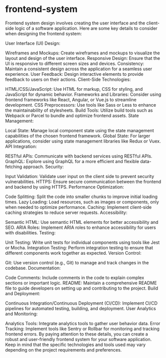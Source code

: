 # frontend-system

Frontend system design involves creating the user interface and the client-side logic of a software application. Here are some key details to consider when designing the frontend system:

User Interface (UI) Design:

Wireframes and Mockups: Create wireframes and mockups to visualize the layout and design of the user interface.
Responsive Design: Ensure that the UI is responsive to different screen sizes and devices.
Consistency: Maintain a consistent design across the application for a seamless user experience.
User Feedback: Design interactive elements to provide feedback to users on their actions.
Client-Side Technologies:

HTML/CSS/JavaScript: Use HTML for markup, CSS for styling, and JavaScript for dynamic behavior.
Frameworks and Libraries: Consider using frontend frameworks like React, Angular, or Vue.js to streamline development.
CSS Preprocessors: Use tools like Sass or Less to enhance the maintainability of stylesheets.
Build Tools: Utilize build tools such as Webpack or Parcel to bundle and optimize frontend assets.
State Management:

Local State: Manage local component state using the state management capabilities of the chosen frontend framework.
Global State: For larger applications, consider using state management libraries like Redux or Vuex.
API Integration:

RESTful APIs: Communicate with backend services using RESTful APIs.
GraphQL: Explore using GraphQL for a more efficient and flexible data-fetching approach.
Security:

Input Validation: Validate user input on the client side to prevent security vulnerabilities.
HTTPS: Ensure secure communication between the frontend and backend by using HTTPS.
Performance Optimization:

Code Splitting: Split the code into smaller chunks to improve initial loading times.
Lazy Loading: Load resources, such as images or components, only when needed to optimize performance.
Caching: Implement client-side caching strategies to reduce server requests.
Accessibility:

Semantic HTML: Use semantic HTML elements for better accessibility and SEO.
ARIA Roles: Implement ARIA roles to enhance accessibility for users with disabilities.
Testing:

Unit Testing: Write unit tests for individual components using tools like Jest or Mocha.
Integration Testing: Perform integration testing to ensure that different components work together as expected.
Version Control:

Git: Use version control (e.g., Git) to manage and track changes in the codebase.
Documentation:

Code Comments: Include comments in the code to explain complex sections or important logic.
README: Maintain a comprehensive README file to guide developers on setting up and contributing to the project.
Build and Deployment:

Continuous Integration/Continuous Deployment (CI/CD): Implement CI/CD pipelines for automated testing, building, and deployment.
User Analytics and Monitoring:

Analytics Tools: Integrate analytics tools to gather user behavior data.
Error Tracking: Implement tools like Sentry or Rollbar for monitoring and tracking frontend errors.
By paying attention to these details, you can create a robust and user-friendly frontend system for your software application. Keep in mind that the specific technologies and tools used may vary depending on the project requirements and preferences.